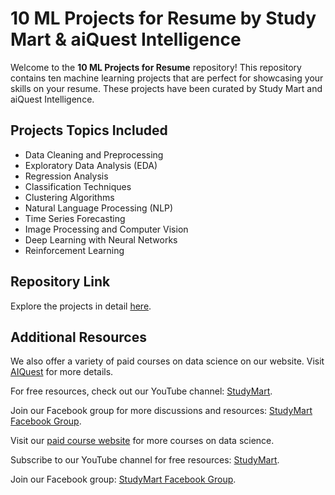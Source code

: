 <!DOCTYPE html>
<html>
<head>
  <title>10 ML Projects for Resume by Study Mart & aiQuest Intelligence</title>
</head>
<body>
  <h1>10 ML Projects for Resume by Study Mart & aiQuest Intelligence</h1>
  <p>Welcome to the <strong>10 ML Projects for Resume</strong> repository! This repository contains ten machine learning projects that are perfect for showcasing your skills on your resume. These projects have been curated by Study Mart and aiQuest Intelligence.</p>

  <h2>Projects Topics Included</h2>
  <ul>
    <li>Data Cleaning and Preprocessing</li>
    <li>Exploratory Data Analysis (EDA)</li>
    <li>Regression Analysis</li>
    <li>Classification Techniques</li>
    <li>Clustering Algorithms</li>
    <li>Natural Language Processing (NLP)</li>
    <li>Time Series Forecasting</li>
    <li>Image Processing and Computer Vision</li>
    <li>Deep Learning with Neural Networks</li>
    <li>Reinforcement Learning</li>
  </ul>

  <h2>Repository Link</h2>
  <p>Explore the projects in detail <a href="https://github.com/rashakil-ds/10-ML-Projects-for-Resume" target="_blank">here</a>.</p>

  <h2>Additional Resources</h2>
  <p>We also offer a variety of paid courses on data science on our website. Visit <a href="https://aiquest.org/" target="_blank">AIQuest</a> for more details.</p>
  <p>For free resources, check out our YouTube channel: <a href="https://www.youtube.com/StudyMart" target="_blank">StudyMart</a>.</p>
  <p>Join our Facebook group for more discussions and resources: <a href="https://www.facebook.com/groups/StudyMart" target="_blank">StudyMart Facebook Group</a>.</p>

  <footer>
    <p>Visit our <a href="https://aiquest.org/" target="_blank">paid course website</a> for more courses on data science.</p>
    <p>Subscribe to our YouTube channel for free resources: <a href="https://www.youtube.com/StudyMart" target="_blank">StudyMart</a>.</p>
    <p>Join our Facebook group: <a href="https://www.facebook.com/groups/StudyMart" target="_blank">StudyMart Facebook Group</a>.</p>
  </footer>
</body>
</html>
